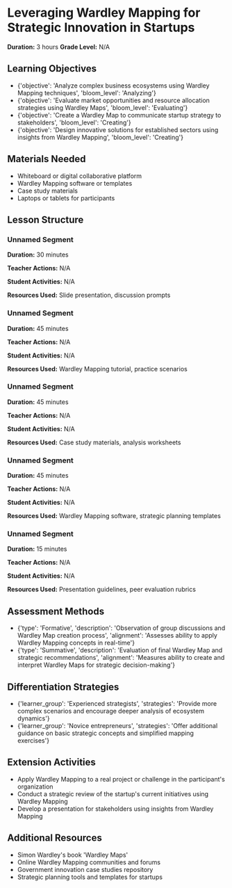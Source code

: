 # Leveraging Wardley Mapping for Strategic Innovation in Startups

**Duration:** 3 hours
**Grade Level:** N/A

## Learning Objectives
- {'objective': 'Analyze complex business ecosystems using Wardley Mapping techniques', 'bloom_level': 'Analyzing'}
- {'objective': 'Evaluate market opportunities and resource allocation strategies using Wardley Maps', 'bloom_level': 'Evaluating'}
- {'objective': 'Create a Wardley Map to communicate startup strategy to stakeholders', 'bloom_level': 'Creating'}
- {'objective': 'Design innovative solutions for established sectors using insights from Wardley Mapping', 'bloom_level': 'Creating'}

## Materials Needed
- Whiteboard or digital collaborative platform
- Wardley Mapping software or templates
- Case study materials
- Laptops or tablets for participants

## Lesson Structure
### Unnamed Segment
**Duration:** 30 minutes

**Teacher Actions:** N/A

**Student Activities:** N/A

**Resources Used:** Slide presentation, discussion prompts

### Unnamed Segment
**Duration:** 45 minutes

**Teacher Actions:** N/A

**Student Activities:** N/A

**Resources Used:** Wardley Mapping tutorial, practice scenarios

### Unnamed Segment
**Duration:** 45 minutes

**Teacher Actions:** N/A

**Student Activities:** N/A

**Resources Used:** Case study materials, analysis worksheets

### Unnamed Segment
**Duration:** 45 minutes

**Teacher Actions:** N/A

**Student Activities:** N/A

**Resources Used:** Wardley Mapping software, strategic planning templates

### Unnamed Segment
**Duration:** 15 minutes

**Teacher Actions:** N/A

**Student Activities:** N/A

**Resources Used:** Presentation guidelines, peer evaluation rubrics

## Assessment Methods
- {'type': 'Formative', 'description': 'Observation of group discussions and Wardley Map creation process', 'alignment': 'Assesses ability to apply Wardley Mapping concepts in real-time'}
- {'type': 'Summative', 'description': 'Evaluation of final Wardley Map and strategic recommendations', 'alignment': 'Measures ability to create and interpret Wardley Maps for strategic decision-making'}

## Differentiation Strategies
- {'learner_group': 'Experienced strategists', 'strategies': 'Provide more complex scenarios and encourage deeper analysis of ecosystem dynamics'}
- {'learner_group': 'Novice entrepreneurs', 'strategies': 'Offer additional guidance on basic strategic concepts and simplified mapping exercises'}

## Extension Activities
- Apply Wardley Mapping to a real project or challenge in the participant's organization
- Conduct a strategic review of the startup's current initiatives using Wardley Mapping
- Develop a presentation for stakeholders using insights from Wardley Mapping

## Additional Resources
- Simon Wardley's book 'Wardley Maps'
- Online Wardley Mapping communities and forums
- Government innovation case studies repository
- Strategic planning tools and templates for startups
